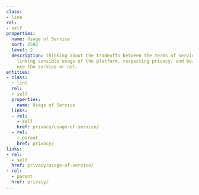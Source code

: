 ```yaml
---
class:
- line
rel:
- self
properties:
  name: Usage of Service
  sort: 2592
  level: 2
  description: Thinking about the tradeoffs between the terms of service and privacy,
    linking sensible usage of the platform, respecting privacy, and being able to
    use the service or not.
entities:
- class:
  - line
  rel:
  - self
  properties:
    name: Usage of Service
  links:
  - rel:
    - self
    href: privacy/usage-of-service/
  - rel:
    - parent
    href: privacy/
links:
- rel:
  - self
  href: privacy/usage-of-service/
- rel:
  - parent
  href: privacy/
...
```

